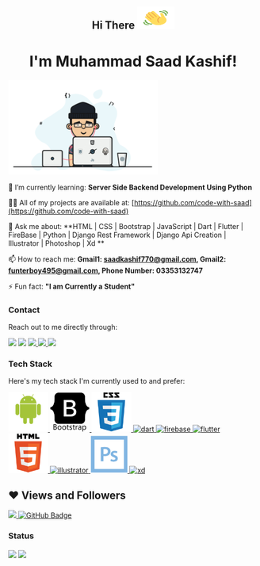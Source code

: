 <h2 align="center"> Hi There
    <img src="https://github.com/codewithowais/codewithowais/blob/master/wave.gif" 
         alt="Waving hand animated gif"
         height="45"
         width="75" />
  </h2><h1 align="center" style="font-size: 30px;"> I'm Muhammad Saad Kashif!
</h1>
<div>
 <img src="https://github.com/codewithowais/codewithowais/blob/master/coding.gif" width="60%"  loop=infinite></div>
 
 🌱 I’m currently learning: **Server Side Backend Development Using Python**

 👨‍💻 All of my projects are available at: [https://github.com/code-with-saad](https://github.com/code-with-saad)

 💬 Ask me about: **HTML | CSS | Bootstrap | JavaScript | Dart | Flutter | FireBase | Python | Django Rest Framework | Django Api Creation | Illustrator | Photoshop | Xd **

 📫 How to reach me: **Gmail1: saadkashif770@gmail.com, Gmail2: funterboy495@gmail.com, Phone Number: 03353132747**

 ⚡ Fun fact: **"I am Currently a Student"**


### Contact

Reach out to me directly through:

<a href="https://wa.me/923353132747/" target="_blank">
    <img src="https://img.shields.io/badge/WhatsApp-25D366?style=for-the-badge&logo=whatsapp&logoColor=white" /></a>

<a href="https://www.linkedin.com/in/saad-kashif-767052247/" target="_blank">
    <img src="https://img.shields.io/badge/LinkedIn-0077B5?style=for-the-badge&logo=linkedin&logoColor=white" /></a>

<a href="https://www.facebook.com/profile.php?id=100091482305935" target="_blank">
    <img src="https://img.shields.io/badge/Facebook-1877F2?style=for-the-badge&logo=facebook&logoColor=white" />
</a>
<a href="https://www.facebook.com/messages/t/profile.php?id=100091482305935/" target="_blank">
    <img src="https://img.shields.io/badge/Messenger-00B2FF?style=for-the-badge&logo=messenger&logoColor=white" />
</a>
<a href="mailto:saadkashif770@gmail.com" target="_blank">
    <img src="https://img.shields.io/badge/Gmail-D14836?style=for-the-badge&logo=gmail&logoColor=white" />
</a>


### Tech Stack

Here's my tech stack I'm currently used to and prefer:

<div>
    
  <p align="left"> <a href="https://wa.me/923353132747/"  target="_blank" > <img
    src="https://raw.githubusercontent.com/devicons/devicon/master/icons/android/android-original-wordmark.svg"
    alt="android" width="80" height="80" /> </a> <a href="https://wa.me/923430276090/" target="_blank"
> <img
    src="https://raw.githubusercontent.com/devicons/devicon/master/icons/bootstrap/bootstrap-plain-wordmark.svg"
    alt="bootstrap" width="80" height="80" /> </a> <a  href="https://www.linkedin.com/in/muneeb-shahid-0b3998251/"  target="_blank"
> <img
    src="https://raw.githubusercontent.com/devicons/devicon/master/icons/css3/css3-original-wordmark.svg"
    alt="css3" width="80" height="80" /> </a> <a href="https://wa.me/923430276090/"  target="_blank" > <img
    src="https://www.vectorlogo.zone/logos/dartlang/dartlang-icon.svg" alt="dart" width="80" height="80" /> </a>
<a href="https://www.facebook.com/profile.php?id=100091482305935/" target="_blank" > <img
    src="https://www.vectorlogo.zone/logos/firebase/firebase-icon.svg" alt="firebase" width="80" height="80" />
</a> <a href="https://www.facebook.com/profile.php?id=100091482305935/" target="_blank" > <img
    src="https://www.vectorlogo.zone/logos/flutterio/flutterio-icon.svg" alt="flutter" width="80" height="80" />
</a> <a href="https://wa.me/923353132747/" target="_blank" > <img
    src="https://raw.githubusercontent.com/devicons/devicon/master/icons/html5/html5-original-wordmark.svg"
    alt="html5" width="80" height="80" /> </a>
    <a href="https://www.adobe.com/in/products/illustrator.html" target="_blank" rel="noreferrer"> <img src="https://www.vectorlogo.zone/logos/adobe_illustrator/adobe_illustrator-icon.svg" alt="illustrator" width="75" height="75"/> </a> 
    <a href="https://www.photoshop.com/en" target="_blank" rel="noreferrer"> <img src="https://raw.githubusercontent.com/devicons/devicon/master/icons/photoshop/photoshop-line.svg" alt="photoshop" width="75" height="75"/> </a><a href="https://www.adobe.com/products/xd.html" target="_blank" rel="noreferrer"> <img src="https://cdn.worldvectorlogo.com/logos/adobe-xd.svg" alt="xd" width="75" height="75"/> </a>
</p>
<div>

    
## ❤ Views and Followers
    
<a href="https://github.com/code-with-saad/github-profile-views-counter">
    <img src="https://komarev.com/ghpvc/?username=code-with-saad">
</a>
<a href="https://github.com/code-with-saad?tab=followers"><img src="https://img.shields.io/github/followers/code-with-saad?label=Followers&style=social" alt="GitHub Badge"></a> 
    
    
### Status

<img align="center" src="https://github-readme-stats.vercel.app/api?username=code-with-saad&theme=dark&count_private=true&show_icons=true" />
<img align="center" src="https://github-readme-stats.vercel.app/api/top-langs/?username=code-with-saad&layout=compact&theme=dark&langs_count=50" />
